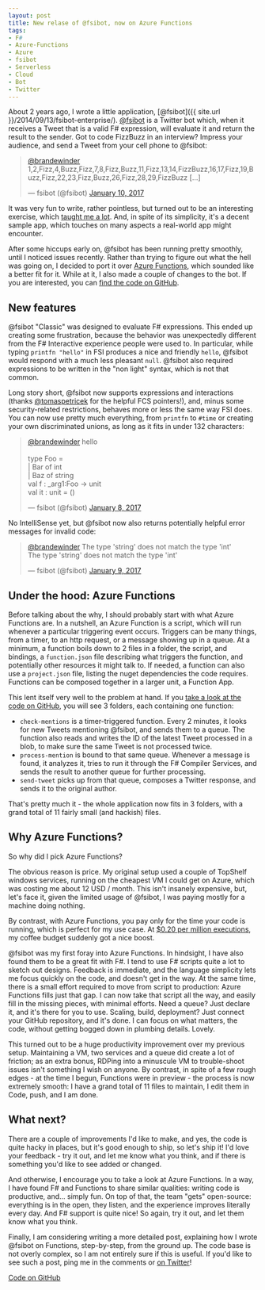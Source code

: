 ```yaml
---
layout: post
title: New relase of @fsibot, now on Azure Functions
tags:
- F#
- Azure-Functions
- Azure
- fsibot
- Serverless
- Cloud
- Bot
- Twitter
---
```


About 2 years ago, I wrote a little application, [@fsibot]({{ site.url }}/2014/09/13/fsibot-enterprise/). [@fsibot](https://twitter.com/fsibot/with_replies) is a Twitter bot which, when it receives a Tweet that is a valid F# expression, will evaluate it and return the result to the sender. Got to code FizzBuzz in an interview? Impress your audience, and send a Tweet from your cell phone to @fsibot:

<blockquote class="twitter-tweet" data-lang="en"><p lang="ht" dir="ltr"><a href="https://twitter.com/brandewinder">@brandewinder</a> 1,2,Fizz,4,Buzz,Fizz,7,8,Fizz,Buzz,11,Fizz,13,14,FizzBuzz,16,17,Fizz,19,Buzz,Fizz,22,23,Fizz,Buzz,26,Fizz,28,29,FizzBuzz [...]</p>&mdash; fsibot (@fsibot) <a href="https://twitter.com/fsibot/status/818767377273864192">January 10, 2017</a></blockquote>
<script async src="//platform.twitter.com/widgets.js" charset="utf-8"></script>

It was very fun to write, rather pointless, but turned out to be an interesting exercise, which [taught me a lot][1]. And, in spite of its simplicity, it's a decent sample app, which touches on many aspects a real-world app might encounter.

After some hiccups early on, @fsibot has been running pretty smoothly, until I noticed issues recently. Rather than trying to figure out what the hell was going on, I decided to port it over [Azure Functions][2], which sounded like a better fit for it. While at it, I also made a couple of changes to the bot. If you are interested, you can [find the code on GitHub][3].

<!--more-->

## New features

@fsibot "Classic" was designed to evaluate F# expressions. This ended up creating some frustration, because the behavior was unexpectedly different from the F# Interactive experience people were used to. In particular, while typing `printfn "hello"` in FSI produces a nice and friendly `hello`, @fsibot would respond with a much less pleasant `null`. @fsibot also required expressions to be written in the "non light" syntax, which is not that common.

Long story short, @fsibot now supports expressions and interactions (thanks [@tomaspetricek](https://twitter.com/tomaspetricek) for the helpful FCS pointers!), and, minus some security-related restrictions, behaves more or less the same way FSI does. You can now use pretty much everything, from `printfn` to `#time` or creating your own discriminated unions, as long as it fits in under 132 characters:

<blockquote class="twitter-tweet" data-lang="en"><p lang="en" dir="ltr"><a href="https://twitter.com/brandewinder">@brandewinder</a> hello<br><br>type Foo =<br>  | Bar of int<br>  | Baz of string<br>val f : _arg1:Foo -&gt; unit<br>val it : unit = ()</p>&mdash; fsibot (@fsibot) <a href="https://twitter.com/fsibot/status/818204138353917953">January 8, 2017</a></blockquote>
<script async src="//platform.twitter.com/widgets.js" charset="utf-8"></script>

No IntelliSense yet, but @fsibot now also returns potentially helpful error messages for invalid code:

<blockquote class="twitter-tweet" data-lang="en"><p lang="en" dir="ltr"><a href="https://twitter.com/brandewinder">@brandewinder</a> The type &#39;string&#39; does not match the type &#39;int&#39;<br>The type &#39;string&#39; does not match the type &#39;int&#39;</p>&mdash; fsibot (@fsibot) <a href="https://twitter.com/fsibot/status/818484983044128769">January 9, 2017</a></blockquote>
<script async src="//platform.twitter.com/widgets.js" charset="utf-8"></script>

## Under the hood: Azure Functions

Before talking about the why, I should probably start with what Azure Functions are. In a nutshell, an Azure Function is a script, which will run whenever a particular triggering event occurs. Triggers can be many things, from a timer, to an http request, or a message showing up in a queue. At a minimum, a function boils down to 2 files in a folder, the script, and bindings, a `function.json` file describing what triggers the function, and potentially other resources it might talk to. If needed, a function can also use a `project.json` file, listing the nuget dependencies the code requires. Functions can be composed together in a larger unit, a Function App.

This lent itself very well to the problem at hand. If you [take a look at the code on GitHub][3], you will see 3 folders, each containing one function:

- `check-mentions` is a timer-triggered function. Every 2 minutes, it looks for new Tweets mentioning @fsibot, and sends them to a queue. The function also reads and writes the ID of the latest Tweet processed in a blob, to make sure the same Tweet is not processed twice.
- `process-mention` is bound to that same queue. Whenever a message is found, it analyzes it, tries to run it through the F# Compiler Services, and sends the result to another queue for further processing.
- `send-tweet` picks up from that queue, composes a Twitter response, and sends it to the original author.

That's pretty much it - the whole application now fits in 3 folders, with a grand total of 11 fairly small (and hackish) files.

## Why Azure Functions?

So why did I pick Azure Functions?

The obvious reason is price. My original setup used a couple of TopShelf windows services, running on the cheapest VM I could get on Azure, which was costing me about 12 USD / month. This isn't insanely expensive, but, let's face it, given the limited usage of @fsibot, I was paying mostly for a machine doing nothing.

By contrast, with Azure Functions, you pay only for the time your code is running, which is perfect for my use case. At [$0.20 per million executions][4], my coffee budget suddenly got a nice boost.

@fsibot was my first foray into Azure Functions. In hindsight, I have also found them to be a great fit with F#. I tend to use F# scripts quite a lot to sketch out designs. Feedback is immediate, and the language simplicity lets me focus quickly on the code, and doesn't get in the way. At the same time, there is a small effort required to move from script to production: Azure Functions fills just that gap. I can now take that script all the way, and easily fill in the missing pieces, with minimal efforts. Need a queue? Just declare it, and it's there for you to use. Scaling, build, deployment? Just connect your GitHub repository, and it's done. I can focus on what matters, the code, without getting bogged down in plumbing details. Lovely.

This turned out to be a huge productivity improvement over my previous setup. Maintaining a VM, two services and a queue did create a lot of friction; as an extra bonus, RDPing into a minuscule VM to trouble-shoot issues isn't something I wish on anyone. By contrast, in spite of a few rough edges - at the time I begun, Functions were in preview - the process is now extremely smooth: I have a grand total of 11 files to maintain, I edit them in Code, push, and I am done.

## What next?

There are a couple of improvements I'd like to make, and yes, the code is quite hacky in places, but it's good enough to ship, so let's ship it! I'd love your feedback - try it out, and let me know what you think, and if there is something you'd like to see added or changed.

And otherwise, I encourage you to take a look at Azure Functions. In a way, I have found F# and Functions to share similar qualities: writing code is productive, and... simply fun. On top of that, the team "gets" open-source: everything is in the open, they listen, and the experience improves literally every day. And F# support is quite nice! So again, try it out, and let them know what you think.

Finally, I am considering writing a more detailed post, explaining how I wrote @fsibot on Functions, step-by-step, from the ground up. The code base is not overly complex, so I am not entirely sure if this is useful. If you'd like to see such a post, ping me in the comments or [on Twitter](https://twitter.com/brandewinder)!  

[Code on GitHub][3]


[1]: https://vimeo.com/113725369
[2]: https://azure.microsoft.com/en-us/services/functions/
[3]: https://github.com/mathias-brandewinder/fsibot-serverless/tree/b5ff0ff8f16bab22bff128a0a3d21d38aeb02dc3
[4]: https://azure.microsoft.com/en-us/pricing/details/functions/